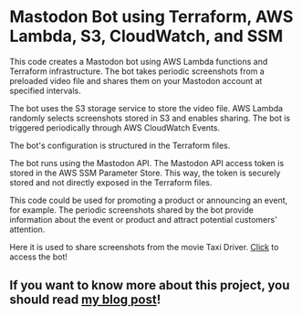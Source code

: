 # Mastodon Bot using Terraform, AWS Lambda, S3, CloudWatch, and SSM

This code creates a Mastodon bot using AWS Lambda functions and Terraform infrastructure. The bot takes periodic screenshots from a preloaded video file and shares them on your Mastodon account at specified intervals.

The bot uses the S3 storage service to store the video file. AWS Lambda randomly selects screenshots stored in S3 and enables sharing. The bot is triggered periodically through AWS CloudWatch Events.

The bot's configuration is structured in the Terraform files. 

The bot runs using the Mastodon API. The Mastodon API access token is stored in the AWS SSM Parameter Store. This way, the token is securely stored and not directly exposed in the Terraform files.

This code could be used for promoting a product or announcing an event, for example. The periodic screenshots shared by the bot provide information about the event or product and attract potential customers' attention.


Here it is used to share screenshots from the movie Taxi Driver. [Click](https://botsin.space/@taxidriverframes) to access the bot!

## If you want to know more about this project, you should read [my blog post]()!
